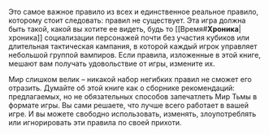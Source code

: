 Это самое важное правило из всех и единственное реальное правило, которому стоит следовать: правил не существует. Эта игра должна быть такой, какой вы хотите ее видеть, будь то [[Время#**Хроника**|хроника]] социализации персонажей почти без участия кубиков или длительная тактическая кампания, в которой каждый игрок управляет небольшой группой вампиров. Если правила, изложенные в этой книге, мешают вам получать удовольствие от игры, измените их. 

Мир слишком велик – никакой набор негибких правил не сможет его отразить. Думайте об этой книге как о сборнике рекомендаций: предлагаемых, но не обязательных способов запечатлеть Мир Тьмы в формате игры. Вы сами решаете, что лучше всего работает в вашей игре. И вы можете свободно использовать, изменять, злоупотреблять или игнорировать эти правила по своей прихоти.
